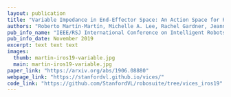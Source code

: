 ```yaml
---
layout: publication
title: "Variable Impedance in End-Effector Space: An Action Space for Reinforcement Learning of Contact-Rich Tasks"
authors: "Roberto Martín-Martín, Michelle A. Lee, Rachel Gardner, Jeannette Bohg, Silvio Savarese, Animesh Garg"
pub_info_name: "IEEE/RSJ International Conference on Intelligent Robots and Systems (IROS)"
pub_info_date: November 2019
excerpt: text text text
images:
  thumb: martin-iros19-variable.jpg
  main: martin-iros19-variable.jpg
paper_link: "https://arxiv.org/abs/1906.08880"
webpage_link: "https://stanfordvl.github.io/vices/"
code_link: "https://github.com/StanfordVL/robosuite/tree/vices_iros19"
---
```


